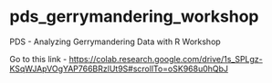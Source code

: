 # pds_gerrymandering_workshop
PDS - Analyzing Gerrymandering Data with R Workshop

Go to this link - https://colab.research.google.com/drive/1s_SPLgz-KSqWJApVOgYAP766BRzlUt9S#scrollTo=oSK968u0hQbJ
